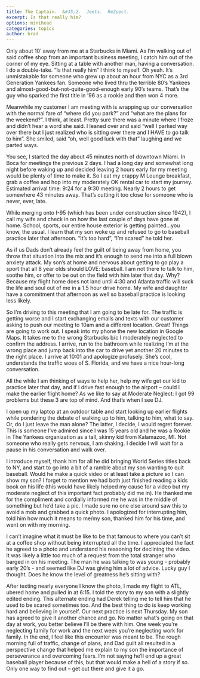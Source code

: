 ```yaml
---
title: The Captain.  &#35;2.  Jeets.  Re2pect.
excerpt: Is that really him?
options: minihead
categories: topics
author: brad
---
```


Only about 10’ away from me at a Starbucks in Miami.  As I’m walking out of said coffee shop from an important business meeting, I catch him out of the corner of my eye.  Sitting at a table with another man, having a conversation.  I do a double-take.  “Is that really him” I think to myself.  Oh yeah.  It’s unmistakable for someone who grew up about an hour from NYC as a 3rd Generation Yankees fan.  Someone who lived thru the terrible 80’s Yankees and almost-good-but-not-quite-good-enough early 90’s teams.  That’s the guy who sparked the first title in ’96 as a rookie and then won 4 more.  

Meanwhile my customer I am meeting with is wrapping up our conversation with the normal fare of “where did you park?” and “what are the plans for the weekend?”.  I think, at least.  Pretty sure there was a minute where I froze and didn’t hear a word she said.  I leaned over and said “well I parked way over there but I just realized who is sitting over there and I HAVE to go talk to him”. She smiled, said “oh, well good luck with that” laughing and we parted ways.  

You see, I started the day about 45 minutes north of downtown Miami.  In Boca for meetings the previous 2 days.  I had a long day and somewhat long night before waking up and decided leaving 2 hours early for my meeting would be plenty of time to make it.  So I eat my crappy M Lounge breakfast, grab a coffee and hop into my moderately OK rental car to start my journey.  Estimated arrival time:  9:24 for a 9:30 meeting.  Nearly 2 hours to get somewhere 43 minutes away.  That’s cutting it too close for someone who is never, ever, late.  

While merging onto I-95 (which has been under construction since 1942), I call my wife and check in on how the last couple of days have gone at home.  School, sports, our entire house exterior is getting painted…you know, the usual.  I learn that my son woke up and refused to go to baseball practice later that afternoon.  “It’s too hard”, “I’m scared” he told her.  

As if us Dads don’t already feel the guilt of being away from home, you throw that situation into the mix and it’s enough to send me into a full blown anxiety attack.  My son’s at home and nervous about getting to go play a sport that all 8 year olds should LOVE:  baseball.  I am not there to talk to him, soothe him, or offer to be out on the field with him later that day.  Why?  Because my flight home does not land until 4:30 and Atlanta traffic will suck the life and soul out of me in a 1.5 hour drive home.  My wife and daughter have a commitment that afternoon as well so baseball practice is looking less likely.  

So I’m driving to this meeting that I am going to be late for.  The traffic is getting worse and I start exchanging emails and texts with our customer asking to push our meeting to 10am and a different location.  Great!  Things are going to work out.  I speak into my phone the new location in Google Maps.  It takes me to the wrong Starbucks b/c I moderately neglected to confirm the address.  I arrive, run to the bathroom while realizing I’m at the wrong place and jump back into the car to drive yet another 20 minutes to the right place.  I arrive at 10:01 and apologize profusely.  She’s cool, understands the traffic woes of S. Florida, and we have a nice hour-long conversation.  

All the while I am thinking of ways to help her, help my wife get our kid to practice later that day, and if I drive fast enough to the airport – could I make the earlier flight home?   As we like to say at Moderate Neglect:  I got 99 problems but these 3 are top of mind.  And that’s when I see DJ.  

I open up my laptop at an outdoor table and start looking up earlier flights while pondering the debate of walking up to him, talking to him, what to say.  Or, do I just leave the man alone?  The latter, I decide, I would regret forever.  This is someone I’ve admired since I was 15 years old and he was a Rookie in The Yankees organization as a tall, skinny kid from Kalamazoo, MI.  Not someone who really gets nervous, I am shaking. I decide I will wait for a pause in his conversation and walk over.  

I introduce myself, thank him for all he did bringing World Series titles back to NY, and start to go into a bit of a ramble about my son wanting to quit baseball.  Would he make a quick video or at least take a picture so I can show my son?  I forget to mention we had both just finished reading a kids book on his life (this would have likely helped my cause for a video but my moderate neglect of this important fact probably did me in).  He thanked me for the compliment and cordially informed me he was in the middle of something but he’d take a pic.  I made sure no one else around saw this to avoid a mob and grabbed a quick photo.  I apologized for interrupting him, told him how much it means to me/my son, thanked him for his time, and went on with my morning.  

I can’t imagine what it must be like to be that famous to where you can’t sit at a coffee shop without being interrupted all the time.  I appreciated the fact he agreed to a photo and understand his reasoning for declining the video.  It was likely a little too much of a request from the total stranger who barged in on his meeting.  The man he was talking to was young - probably early 20’s - and seemed like DJ was giving him a lot of advice.  Lucky guy I thought.  Does he know the level of greatness he’s sitting with?

After texting nearly everyone I know the photo, I made my flight to ATL, ubered home and pulled in at 6:15.  I told the story to my son with a slightly edited ending. This alternate ending had Derek telling me to tell him that he used to be scared sometimes too.  And the best thing to do is keep working hard and believing in yourself.  Our next practice is next Thursday.  My son has agreed to give it another chance and go.  No matter what’s going on that day at work, you better believe I’ll be there with him.  One week you’re neglecting family for work and the next week you’re neglecting work for family.  In the end, I feel like this encounter was meant to be.  The rough morning full of traffic, change of plans, and Dad guilt all resulted in a perspective change that helped me explain to my son the importance of perseverance and overcoming fears.   I’m not saying he’ll end up a great baseball player because of this, but that would make a hell of a story if so.  Only one way to find out – get out there and give it a go.   
